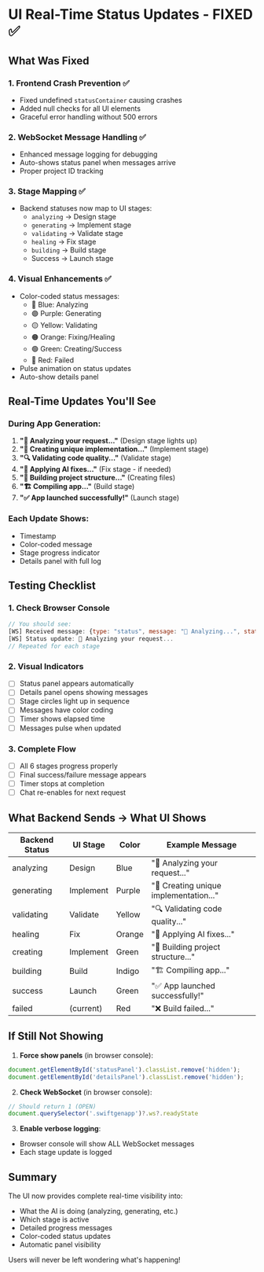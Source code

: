 # UI Real-Time Status Updates - FIXED ✅

## What Was Fixed

### 1. **Frontend Crash Prevention** ✅
- Fixed undefined `statusContainer` causing crashes
- Added null checks for all UI elements
- Graceful error handling without 500 errors

### 2. **WebSocket Message Handling** ✅
- Enhanced message logging for debugging
- Auto-shows status panel when messages arrive
- Proper project ID tracking

### 3. **Stage Mapping** ✅
- Backend statuses now map to UI stages:
  - `analyzing` → Design stage
  - `generating` → Implement stage
  - `validating` → Validate stage
  - `healing` → Fix stage
  - `building` → Build stage
  - Success → Launch stage

### 4. **Visual Enhancements** ✅
- Color-coded status messages:
  - 🔵 Blue: Analyzing
  - 🟣 Purple: Generating
  - 🟡 Yellow: Validating
  - 🟠 Orange: Fixing/Healing
  - 🟢 Green: Creating/Success
  - 🔴 Red: Failed
- Pulse animation on status updates
- Auto-show details panel

## Real-Time Updates You'll See

### During App Generation:
1. **"🤖 Analyzing your request..."** (Design stage lights up)
2. **"🧬 Creating unique implementation..."** (Implement stage)
3. **"🔍 Validating code quality..."** (Validate stage)
4. **"🔧 Applying AI fixes..."** (Fix stage - if needed)
5. **"📁 Building project structure..."** (Creating files)
6. **"🏗️ Compiling app..."** (Build stage)
7. **"✅ App launched successfully!"** (Launch stage)

### Each Update Shows:
- Timestamp
- Color-coded message
- Stage progress indicator
- Details panel with full log

## Testing Checklist

### 1. Check Browser Console
```javascript
// You should see:
[WS] Received message: {type: "status", message: "🤖 Analyzing...", status: "analyzing"}
[WS] Status update: 🤖 Analyzing your request...
// Repeated for each stage
```

### 2. Visual Indicators
- [ ] Status panel appears automatically
- [ ] Details panel opens showing messages
- [ ] Stage circles light up in sequence
- [ ] Messages have color coding
- [ ] Timer shows elapsed time
- [ ] Messages pulse when updated

### 3. Complete Flow
- [ ] All 6 stages progress properly
- [ ] Final success/failure message appears
- [ ] Timer stops at completion
- [ ] Chat re-enables for next request

## What Backend Sends → What UI Shows

| Backend Status | UI Stage | Color | Example Message |
|---------------|----------|-------|-----------------|
| analyzing | Design | Blue | "🤖 Analyzing your request..." |
| generating | Implement | Purple | "🧬 Creating unique implementation..." |
| validating | Validate | Yellow | "🔍 Validating code quality..." |
| healing | Fix | Orange | "🔧 Applying AI fixes..." |
| creating | Implement | Green | "📁 Building project structure..." |
| building | Build | Indigo | "🏗️ Compiling app..." |
| success | Launch | Green | "✅ App launched successfully!" |
| failed | (current) | Red | "❌ Build failed..." |

## If Still Not Showing

1. **Force show panels** (in browser console):
```javascript
document.getElementById('statusPanel').classList.remove('hidden');
document.getElementById('detailsPanel').classList.remove('hidden');
```

2. **Check WebSocket** (in browser console):
```javascript
// Should return 1 (OPEN)
document.querySelector('.swiftgenapp')?.ws?.readyState
```

3. **Enable verbose logging**:
- Browser console will show ALL WebSocket messages
- Each stage update is logged

## Summary

The UI now provides complete real-time visibility into:
- What the AI is doing (analyzing, generating, etc.)
- Which stage is active
- Detailed progress messages
- Color-coded status updates
- Automatic panel visibility

Users will never be left wondering what's happening!